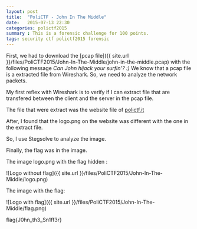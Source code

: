 ```yaml
---
layout: post
title:  "PoliCTF - John In The Middle"
date:   2015-07-13 22:30
categories: polictf2015
summary : This is a forensic challenge for 100 points.
tags: security ctf polictf2015 forensic
---
```


First, we had to download the [pcap file]({{ site.url }}/files/PoliCTF2015/John-In-The-Middle/john-in-the-middle.pcap) with the following message *Can John hijack your surfin'? :)*
We know that a pcap file is a extracted file from Wireshark. So, we need to analyze the network packets. 

My first reflex with Wireshark is to verify if I can extract file that are transfered between the client and the server in the pcap file.

The file that were extract was the website file of [polictf.it](http://polictf.it)

After, I found that the logo.png on the website was different with the one in the extract file. 

So, I use Stegsolve to analyze the image. 

Finally, the flag was in the image. 

The image logo.png with the flag hidden :

![Logo without flag]({{ site.url }}/files/PoliCTF2015/John-In-The-Middle/logo.png)

The image with the flag:

![Logo with flag]({{ site.url }}/files/PoliCTF2015/John-In-The-Middle/flag.png)


flag{J0hn_th3_Sn1ff3r}


